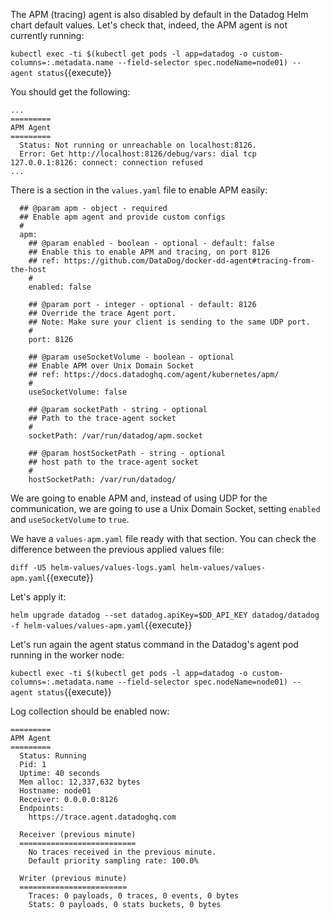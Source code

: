 The APM (tracing) agent is also disabled by default in the Datadog Helm chart default values. Let's check that, indeed, the APM agent is not currently running:

`kubectl exec -ti $(kubectl get pods -l app=datadog -o custom-columns=:.metadata.name --field-selector spec.nodeName=node01) -- agent status`{{execute}}

You should get the following:

```
...
=========
APM Agent
=========
  Status: Not running or unreachable on localhost:8126.
  Error: Get http://localhost:8126/debug/vars: dial tcp 127.0.0.1:8126: connect: connection refused
...
```

There is a section in the `values.yaml` file to enable APM easily:

```
  ## @param apm - object - required
  ## Enable apm agent and provide custom configs
  #
  apm:
    ## @param enabled - boolean - optional - default: false
    ## Enable this to enable APM and tracing, on port 8126
    ## ref: https://github.com/DataDog/docker-dd-agent#tracing-from-the-host
    #
    enabled: false

    ## @param port - integer - optional - default: 8126
    ## Override the trace Agent port.
    ## Note: Make sure your client is sending to the same UDP port.
    #
    port: 8126

    ## @param useSocketVolume - boolean - optional
    ## Enable APM over Unix Domain Socket
    ## ref: https://docs.datadoghq.com/agent/kubernetes/apm/
    #
    useSocketVolume: false

    ## @param socketPath - string - optional
    ## Path to the trace-agent socket
    #
    socketPath: /var/run/datadog/apm.socket

    ## @param hostSocketPath - string - optional
    ## host path to the trace-agent socket
    #
    hostSocketPath: /var/run/datadog/

```

We are going to enable APM and, instead of using UDP for the communication, we are going to use a Unix Domain Socket, setting `enabled` and `useSocketVolume` to `true`.

We have a `values-apm.yaml` file ready with that section. You can check the difference between the previous applied values file:

`diff -U5 helm-values/values-logs.yaml helm-values/values-apm.yaml`{{execute}}

Let's apply it:

`helm upgrade datadog --set datadog.apiKey=$DD_API_KEY datadog/datadog -f helm-values/values-apm.yaml`{{execute}}

Let's run again the agent status command in the Datadog's agent pod running in the worker node:

`kubectl exec -ti $(kubectl get pods -l app=datadog -o custom-columns=:.metadata.name --field-selector spec.nodeName=node01) -- agent status`{{execute}}

Log collection should be enabled now:

```
=========
APM Agent
=========
  Status: Running
  Pid: 1
  Uptime: 40 seconds
  Mem alloc: 12,337,632 bytes
  Hostname: node01
  Receiver: 0.0.0.0:8126
  Endpoints:
    https://trace.agent.datadoghq.com

  Receiver (previous minute)
  ==========================
    No traces received in the previous minute.
    Default priority sampling rate: 100.0%

  Writer (previous minute)
  ========================
    Traces: 0 payloads, 0 traces, 0 events, 0 bytes
    Stats: 0 payloads, 0 stats buckets, 0 bytes
```
